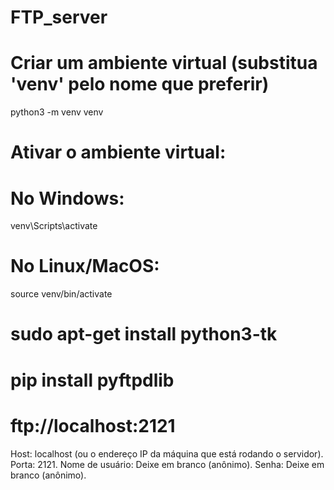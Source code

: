 # FTP_server
 # Criar um ambiente virtual (substitua 'venv' pelo nome que preferir)
python3 -m venv venv

# Ativar o ambiente virtual:
# No Windows:
venv\Scripts\activate

# No Linux/MacOS:
source venv/bin/activate

# sudo apt-get install python3-tk

# pip install pyftpdlib

# ftp://localhost:2121

Host: localhost (ou o endereço IP da máquina que está rodando o servidor).
Porta: 2121.
Nome de usuário: Deixe em branco (anônimo).
Senha: Deixe em branco (anônimo).

